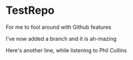# TestRepo
For me to fool around with Github features

I've now added a branch and it is ah-mazing

Here's another line, while listening to Phil Collins